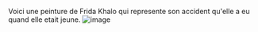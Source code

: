 Voici une peinture de Frida Khalo qui represente son accident qu'elle a eu quand elle etait jeune.
![image](https://user-images.githubusercontent.com/112702825/188812775-f96d1a94-9cbb-4505-8f56-aadd621c688d.jpeg)
